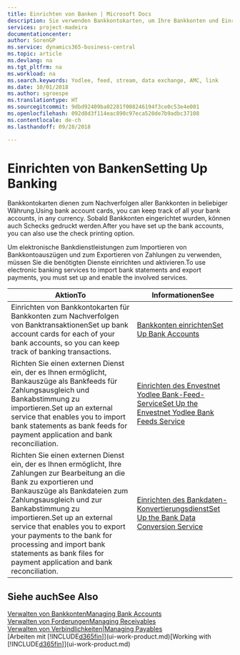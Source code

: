 ```yaml
---
title: Einrichten von Banken | Microsoft Docs
description: Sie verwenden Bankkontokarten, um Ihre Bankkonten und Einrichtungsbankfeeds, wie Yodlee, um Daten auszutauschen.
services: project-madeira
documentationcenter: 
author: SorenGP
ms.service: dynamics365-business-central
ms.topic: article
ms.devlang: na
ms.tgt_pltfrm: na
ms.workload: na
ms.search.keywords: Yodlee, feed, stream, data exchange, AMC, link
ms.date: 10/01/2018
ms.author: sgroespe
ms.translationtype: HT
ms.sourcegitcommit: 9dbd92409ba02281f008246194f3ce0c53e4e001
ms.openlocfilehash: 092d8d3f114eac890c97eca520de7b9adbc37108
ms.contentlocale: de-ch
ms.lasthandoff: 09/28/2018

---
```

# <a name="setting-up-banking"></a><span data-ttu-id="f40fb-103">Einrichten von Banken</span><span class="sxs-lookup"><span data-stu-id="f40fb-103">Setting Up Banking</span></span>
<span data-ttu-id="f40fb-104">Bankkontokarten dienen zum Nachverfolgen aller Bankkonten in beliebiger Währung.</span><span class="sxs-lookup"><span data-stu-id="f40fb-104">Using bank account cards, you can keep track of all your bank accounts, in any currency.</span></span> <span data-ttu-id="f40fb-105">Sobald Bankkonten eingerichtet wurden, können auch Schecks gedruckt werden.</span><span class="sxs-lookup"><span data-stu-id="f40fb-105">After you have set up the bank accounts, you can also use the check printing option.</span></span>

<span data-ttu-id="f40fb-106">Um elektronische Bankdienstleistungen zum Importieren von Bankkontoauszügen und zum Exportieren von Zahlungen zu verwenden, müssen Sie die benötigten Dienste einrichten und aktivieren.</span><span class="sxs-lookup"><span data-stu-id="f40fb-106">To use electronic banking services to import bank statements and  export payments, you must set up and enable the involved services.</span></span>

| <span data-ttu-id="f40fb-107">Aktion</span><span class="sxs-lookup"><span data-stu-id="f40fb-107">To</span></span> | <span data-ttu-id="f40fb-108">Informationen</span><span class="sxs-lookup"><span data-stu-id="f40fb-108">See</span></span> |
| --- | --- |
| <span data-ttu-id="f40fb-109">Einrichten von Bankkontokarten für Bankkonten zum Nachverfolgen von Banktransaktionen</span><span class="sxs-lookup"><span data-stu-id="f40fb-109">Set up bank account cards for each of your bank accounts, so you can keep track of banking transactions.</span></span> |[<span data-ttu-id="f40fb-110">Bankkonten einrichten</span><span class="sxs-lookup"><span data-stu-id="f40fb-110">Set Up Bank Accounts</span></span>](bank-how-setup-bank-accounts.md) |
| <span data-ttu-id="f40fb-111">Richten Sie einen externen Dienst ein, der es Ihnen ermöglicht, Bankauszüge als Bankfeeds für Zahlungsausgleich und Bankabstimmung zu importieren.</span><span class="sxs-lookup"><span data-stu-id="f40fb-111">Set up an external service that enables you to import bank statements as bank feeds for payment application and bank reconciliation.</span></span> |[<span data-ttu-id="f40fb-112">Einrichten des Envestnet Yodlee Bank-Feed-Service</span><span class="sxs-lookup"><span data-stu-id="f40fb-112">Set Up the Envestnet Yodlee Bank Feeds Service</span></span>](bank-how-setup-bank-statement-service.md) |
| <span data-ttu-id="f40fb-113">Richten Sie einen externen Dienst ein, der es Ihnen ermöglicht, Ihre Zahlungen zur Bearbeitung an die Bank zu exportieren und Bankauszüge als Bankdateien zum Zahlungsausgleich und zur Bankabstimmung zu importieren.</span><span class="sxs-lookup"><span data-stu-id="f40fb-113">Set up an external service that enables you to export your payments to the bank for processing  and import bank statements as bank files for payment application and bank reconciliation.</span></span> |[<span data-ttu-id="f40fb-114">Einrichten des Bankdaten-Konvertierungsdienst</span><span class="sxs-lookup"><span data-stu-id="f40fb-114">Set Up the Bank Data Conversion Service</span></span>](bank-how-setup-bank-data-conversion-service.md) |

## <a name="see-also"></a><span data-ttu-id="f40fb-115">Siehe auch</span><span class="sxs-lookup"><span data-stu-id="f40fb-115">See Also</span></span>
[<span data-ttu-id="f40fb-116">Verwalten von Bankkonten</span><span class="sxs-lookup"><span data-stu-id="f40fb-116">Managing Bank Accounts</span></span>](bank-manage-bank-accounts.md)  
[<span data-ttu-id="f40fb-117">Verwalten von Forderungen</span><span class="sxs-lookup"><span data-stu-id="f40fb-117">Managing Receivables</span></span>](receivables-manage-receivables.md)  
[<span data-ttu-id="f40fb-118">Verwalten von Verbindlichkeiten|</span><span class="sxs-lookup"><span data-stu-id="f40fb-118">Managing Payables</span></span>](payables-manage-payables.md)  
<span data-ttu-id="f40fb-119">[Arbeiten mit [!INCLUDE[d365fin](includes/d365fin_md.md)]](ui-work-product.md)</span><span class="sxs-lookup"><span data-stu-id="f40fb-119">[Working with [!INCLUDE[d365fin](includes/d365fin_md.md)]](ui-work-product.md)</span></span>

